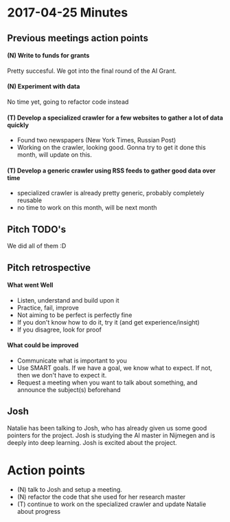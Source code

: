 # 2017-04-25 Minutes

## Previous meetings action points

#### (N) Write to funds for grants

Pretty succesful. We got into the final round of the AI Grant.

#### (N) Experiment with data

No time yet, going to refactor code instead

#### (T) Develop a specialized crawler for a few websites to gather a lot of data quickly
* Found two newspapers (New York Times, Russian Post)
* Working on the crawler, looking good. Gonna try to get it done this month, will update on this.

#### (T) Develop a generic crawler using RSS feeds to gather good data over time
* specialized crawler is already pretty generic, probably completely reusable
* no time to work on this month, will be next month

## Pitch TODO's
We did all of them :D

## Pitch retrospective

#### What went Well
* Listen, understand and build upon it
* Practice, fail, improve
* Not aiming to be perfect is perfectly fine
* If you don't know how to do it, try it (and get experience/insight)
* If you disagree, look for proof


#### What could be improved
* Communicate what is important to you
* Use SMART goals. If we have a goal, we know what to expect. If not, then we don't have to expect it.
* Request a meeting when you want to talk about something, and announce the subject(s) beforehand

## Josh
Natalie has been talking to Josh, who has already given us some good pointers
for the project. Josh is studying the AI master in Nijmegen and is deeply into
deep learning. Josh is excited about the project.

# Action points

* (N) talk to Josh and setup a meeting.
* (N) refactor the code that she used for her research master
* (T) continue to work on the specialized crawler and update Natalie about progress

